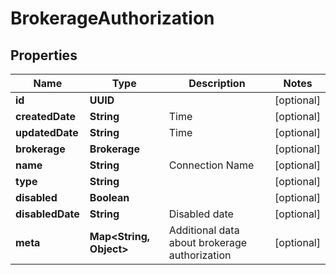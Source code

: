 

# BrokerageAuthorization


## Properties

| Name | Type | Description | Notes |
|------------ | ------------- | ------------- | -------------|
|**id** | **UUID** |  |  [optional] |
|**createdDate** | **String** | Time |  [optional] |
|**updatedDate** | **String** | Time |  [optional] |
|**brokerage** | **Brokerage** |  |  [optional] |
|**name** | **String** | Connection Name |  [optional] |
|**type** | **String** |  |  [optional] |
|**disabled** | **Boolean** |  |  [optional] |
|**disabledDate** | **String** | Disabled date |  [optional] |
|**meta** | **Map&lt;String, Object&gt;** | Additional data about brokerage authorization |  [optional] |



